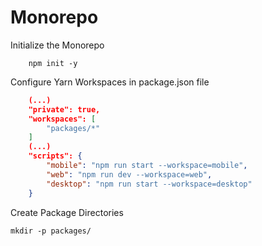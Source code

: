 # Monorepo

Initialize the Monorepo
```console
    npm init -y
```

Configure Yarn Workspaces in package.json file
```package.json
    (...)
    "private": true,
    "workspaces": [
        "packages/*"
    ]
    (...)
    "scripts": {
        "mobile": "npm run start --workspace=mobile",
        "web": "npm run dev --workspace=web",
        "desktop": "npm run start --workspace=desktop"
    }
```

Create Package Directories
```console
mkdir -p packages/
```
